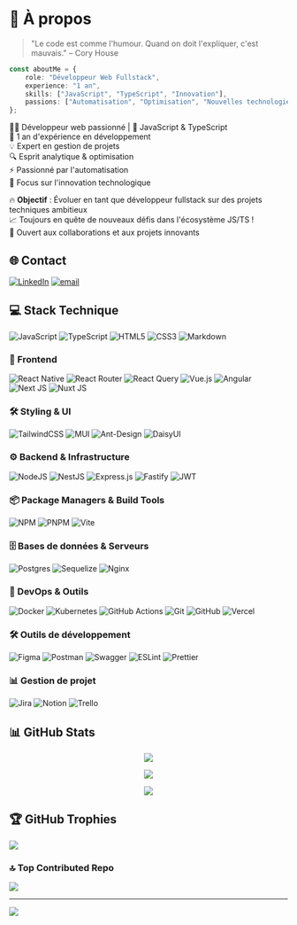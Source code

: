 # 💫 À propos
> "Le code est comme l'humour. Quand on doit l'expliquer, c'est mauvais." – Cory House

```typescript
const aboutMe = {
    role: "Développeur Web Fullstack",
    experience: "1 an",
    skills: ["JavaScript", "TypeScript", "Innovation"],
    passions: ["Automatisation", "Optimisation", "Nouvelles technologies"]
};
```

👨‍💻 Développeur web passionné | 🌟 JavaScript & TypeScript  
🚀 1 an d'expérience en développement  
💡 Expert en gestion de projets  
🔍 Esprit analytique & optimisation  
⚡ Passionné par l'automatisation  
🎯 Focus sur l'innovation technologique  

🔥 **Objectif** : Évoluer en tant que développeur fullstack sur des projets techniques ambitieux  
📈 Toujours en quête de nouveaux défis dans l'écosystème JS/TS !  
💬 Ouvert aux collaborations et aux projets innovants



## 🌐 Contact
[![LinkedIn](https://img.shields.io/badge/LinkedIn-%230077B5.svg?logo=linkedin&logoColor=white)](https://linkedin.com/in/laurent-schall-fonteilles-703b60194/) 
[![email](https://img.shields.io/badge/Email-D14836?logo=gmail&logoColor=white)](mailto:laurentschallfonteilles@gmail.com)

## 💻 Stack Technique
![JavaScript](https://img.shields.io/badge/javascript-%23323330.svg?style=flat-square&logo=javascript&logoColor=%23F7DF1E) 
![TypeScript](https://img.shields.io/badge/typescript-%23007ACC.svg?style=flat-square&logo=typescript&logoColor=white) 
![HTML5](https://img.shields.io/badge/html5-%23E34F26.svg?style=flat-square&logo=html5&logoColor=white) 
![CSS3](https://img.shields.io/badge/css3-%231572B6.svg?style=flat-square&logo=css3&logoColor=white) 
![Markdown](https://img.shields.io/badge/markdown-%23000000.svg?style=flat-square&logo=markdown&logoColor=white)

### 🎨 Frontend
![React Native](https://img.shields.io/badge/react_native-%2320232a.svg?style=flat-square&logo=react&logoColor=%2361DAFB)
![React Router](https://img.shields.io/badge/React_Router-CA4245?style=flat-square&logo=react-router&logoColor=white)
![React Query](https://img.shields.io/badge/-React%20Query-FF4154?style=flat-square&logo=react%20query&logoColor=white)
![Vue.js](https://img.shields.io/badge/vue.js-%2335495e.svg?style=flat-square&logo=vuedotjs&logoColor=%234FC08D)
![Angular](https://img.shields.io/badge/angular-%23DD0031.svg?style=flat-square&logo=angular&logoColor=white)
![Next JS](https://img.shields.io/badge/Next-black?style=flat-square&logo=next.js&logoColor=white)
![Nuxt JS](https://img.shields.io/badge/Nuxt-002E3B?style=flat-square&logo=nuxt.js&logoColor=#00DC82)

### 🛠 Styling & UI
![TailwindCSS](https://img.shields.io/badge/tailwindcss-%2338B2AC.svg?style=flat-square&logo=tailwind-css&logoColor=white)
![MUI](https://img.shields.io/badge/MUI-%230081CB.svg?style=flat-square&logo=mui&logoColor=white)
![Ant-Design](https://img.shields.io/badge/-AntDesign-%230170FE?style=flat-square&logo=ant-design&logoColor=white)
![DaisyUI](https://img.shields.io/badge/daisyui-5A0EF8?style=flat-square&logo=daisyui&logoColor=white)

### ⚙️ Backend & Infrastructure
![NodeJS](https://img.shields.io/badge/node.js-6DA55F?style=flat-square&logo=node.js&logoColor=white)
![NestJS](https://img.shields.io/badge/nestjs-%23E0234E.svg?style=flat-square&logo=nestjs&logoColor=white)
![Express.js](https://img.shields.io/badge/express.js-%23404d59.svg?style=flat-square&logo=express&logoColor=%2361DAFB)
![Fastify](https://img.shields.io/badge/fastify-%23000000.svg?style=flat-square&logo=fastify&logoColor=white)
![JWT](https://img.shields.io/badge/JWT-black?style=flat-square&logo=JSON%20web%20tokens)

### 📦 Package Managers & Build Tools
![NPM](https://img.shields.io/badge/NPM-%23CB3837.svg?style=flat-square&logo=npm&logoColor=white)
![PNPM](https://img.shields.io/badge/pnpm-%234a4a4a.svg?style=flat-square&logo=pnpm&logoColor=f69220)
![Vite](https://img.shields.io/badge/vite-%23646CFF.svg?style=flat-square&logo=vite&logoColor=white)

### 🗄️ Bases de données & Serveurs
![Postgres](https://img.shields.io/badge/postgres-%23316192.svg?style=flat-square&logo=postgresql&logoColor=white)
![Sequelize](https://img.shields.io/badge/Sequelize-52B0E7?style=flat-square&logo=Sequelize&logoColor=white)
![Nginx](https://img.shields.io/badge/nginx-%23009639.svg?style=flat-square&logo=nginx&logoColor=white)

### 🚀 DevOps & Outils
![Docker](https://img.shields.io/badge/docker-%230db7ed.svg?style=flat-square&logo=docker&logoColor=white)
![Kubernetes](https://img.shields.io/badge/kubernetes-%23326ce5.svg?style=flat-square&logo=kubernetes&logoColor=white)
![GitHub Actions](https://img.shields.io/badge/github%20actions-%232671E5.svg?style=flat-square&logo=githubactions&logoColor=white)
![Git](https://img.shields.io/badge/git-%23F05033.svg?style=flat-square&logo=git&logoColor=white)
![GitHub](https://img.shields.io/badge/github-%23121011.svg?style=flat-square&logo=github&logoColor=white)
![Vercel](https://img.shields.io/badge/vercel-%23000000.svg?style=flat-square&logo=vercel&logoColor=white)

### 🛠️ Outils de développement
![Figma](https://img.shields.io/badge/figma-%23F24E1E.svg?style=flat-square&logo=figma&logoColor=white)
![Postman](https://img.shields.io/badge/Postman-FF6C37?style=flat-square&logo=postman&logoColor=white)
![Swagger](https://img.shields.io/badge/-Swagger-%23Clojure?style=flat-square&logo=swagger&logoColor=white)
![ESLint](https://img.shields.io/badge/ESLint-4B3263?style=flat-square&logo=eslint&logoColor=white)
![Prettier](https://img.shields.io/badge/prettier-%23F7B93E.svg?style=flat-square&logo=prettier&logoColor=black)

### 📊 Gestion de projet
![Jira](https://img.shields.io/badge/jira-%230A0FFF.svg?style=flat-square&logo=jira&logoColor=white)
![Notion](https://img.shields.io/badge/Notion-%23000000.svg?style=flat-square&logo=notion&logoColor=white)
![Trello](https://img.shields.io/badge/Trello-%23026AA7.svg?style=flat-square&logo=Trello&logoColor=white)

## 📊 GitHub Stats

<div align="center">

![](https://github-readme-stats.vercel.app/api?username=SchallLaurent&theme=default&hide_border=false&include_all_commits=false&count_private=false)
  
![](https://github-readme-streak-stats.herokuapp.com/?user=SchallLaurent&theme=default&hide_border=false)
  
![](https://github-readme-stats.vercel.app/api/top-langs/?username=SchallLaurent&theme=default&hide_border=false&include_all_commits=false&count_private=false&layout=compact)

</div>

## 🏆 GitHub Trophies

![](https://github-profile-trophy.vercel.app/?username=SchallLaurent&theme=radical&no-frame=false&no-bg=true&margin-w=4)

### 🔝 Top Contributed Repo

![](https://github-contributor-stats.vercel.app/api?username=SchallLaurent&limit=5&theme=default&combine_all_yearly_contributions=true)

---
[![](https://visitcount.itsvg.in/api?id=SchallLaurent&icon=2&color=3)](https://visitcount.itsvg.in)
